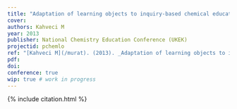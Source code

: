 ```yaml
---
title: "Adaptation of learning objects to inquiry-based chemical education: Phase diagrams"
cover:
authors: Kahveci M
year: 2013
publisher: National Chemistry Education Conference (UKEK)
projectid: pchemlo
ref: "[Kahveci M](/murat). (2013). _Adaptation of learning objects to inquiry-based chemical education: Phase diagrams_. Paper presented at the National Chemistry Education Conference (UKEK). Karadeniz Technical University, Trabzon, Turkey. September 5 - 7, 2013."
pdf:
doi:
conference: true
wip: true # work in progress 
---
```


{% include citation.html %}